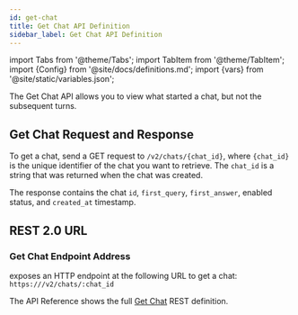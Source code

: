 ```yaml
---
id: get-chat
title: Get Chat API Definition
sidebar_label: Get Chat API Definition
---
```


import Tabs from '@theme/Tabs';
import TabItem from '@theme/TabItem';
import {Config} from '@site/docs/definitions.md';
import {vars} from '@site/static/variables.json';

The Get Chat API allows you to view what started a chat, but not the
subsequent turns.

## Get Chat Request and Response

To get a chat, send a GET request to `/v2/chats/{chat_id}`, where `{chat_id}` is
the unique identifier of the chat you want to retrieve. The `chat_id` is
a string that was returned when the chat was created.

The response contains the chat `id`, `first_query`, `first_answer`, enabled status,
and `created_at` timestamp.

## REST 2.0 URL

### Get Chat Endpoint Address

<Config v="names.product"/> exposes an HTTP endpoint at the following URL
to get a chat:
<code>https://<Config v="domains.rest.indexing"/>/v2/chats/:chat_id</code>

The API Reference shows the full [Get Chat](/docs/rest-api/get-chat) REST definition.
